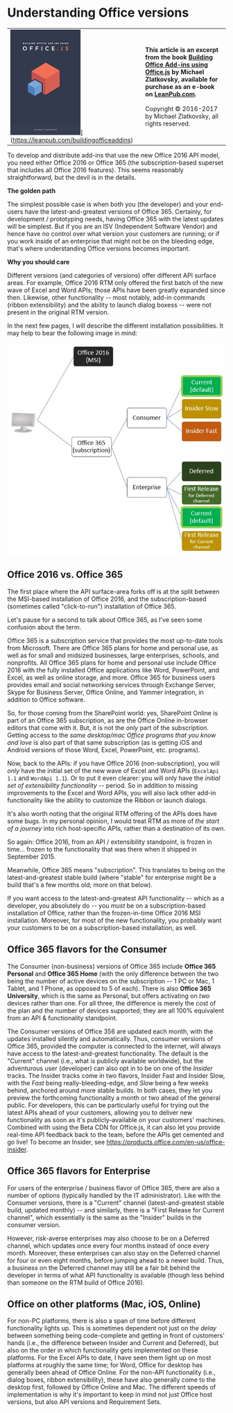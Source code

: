 # Understanding Office versions

| | |
|:--|:--|
|![An image of the Building Office Add-ins using Office.js book cover](../../images/book-cover.png)](https://leanpub.com/buildingofficeaddins)|**This article is an excerpt from the book [Building Office Add-ins using Office.js](https://leanpub.com/buildingofficeaddins) by Michael Zlatkovsky, available for purchase as an e-book on [LeanPub.com](https://leanpub.com/buildingofficeaddins).**<br/><br/>Copyright © 2016-2017 by Michael Zlatkovsky, all rights reserved.|

To develop and distribute add-ins that use the new Office 2016 API model, you need either Office 2016 or Office 365 (the subscription-based superset that includes all Office 2016 features).  This seems reasonably straightforward, but the devil is in the details.


**The golden path**

The simplest possible case is when both you (the developer) and your end-users have the latest-and-greatest versions of Office 365. Certainly, for development / prototyping needs, having Office 365 with the latest updates will be simplest.  But if you are an ISV (Independent Software Vendor) and hence have no control over what version your customers are running; or if you work inside of an enterprise that might not be on the bleeding edge, that's where understanding Office versions becomes important.

**Why you should care**

Different versions (and categories of versions) offer different API surface areas.  For example, Office 2016 RTM only offered the first batch of the new wave of Excel and Word APIs; those APIs have been greatly expanded since then.  Likewise, other functionality -- most notably, add-in commands (ribbon extensibility) and the ability to launch dialog boxess -- were not present in the original RTM version.

In the next few pages, I will describe the different installation possibilities.  It may help to bear the following image in mind:

![An image that shows the Office 2016 MSI release, and the Office 365 subscription. The subscription has two versions - consumer and enterprise. The consumer version has current, insider slow, and insider fast releases. The enterprise version has deferred, first release for deferred channel, current, and first release for current channel releases.](../../images/office-versions.png)


## Office 2016 vs. Office 365

The first place where the API surface-area forks off is at the split between the MSI-based installation of Office 2016, and the subscription-based (sometimes called "click-to-run") installation of Office 365.

Let's pause for a second to talk about Office 365, as I've seen some confusion about the term.  

Office 365 is a subscription service that provides the most up-to-date tools from Microsoft. There are Office 365 plans for home and personal use, as well as for small and midsized businesses, large enterprises, schools, and nonprofits. All Office 365 plans for home and personal use include Office 2016 with the fully installed Office applications like Word, PowerPoint, and Excel, as well as online storage, and more. Office 365 for business users provides email and social networking services through Exchange Server, Skype for Business Server, Office Online, and Yammer integration, in addition to Office software.

So, for those coming from the SharePoint world: yes, SharePoint Online is part of an Office 365 subscription, as are the Office Online in-browser editors that come with it. But, it is not the *only* part of the subscription.  Getting access to the *same desktop/mac Office programs that you know and love* is also part of that same subscription (as is getting iOS and Android versions of those Word, Excel, PowerPoint, etc. programs).


Now, back to the APIs:  if you have Office 2016 (non-subscription), you will *only* have the initial set of the new wave of Excel and Word APIs (`ExcelApi 1.1` and `WordApi 1.1`).  Or to put it even clearer:  you will only have the *initial set of extensibility functionality* -- period.  So in addition to missing improvements to the Excel and Word APIs, you will also lack other add-in functionality like the ability to customize the Ribbon or launch dialogs.

It's also worth noting that the original RTM offering of the APIs does have some bugs.  In my personal opinion, I would treat RTM as more of *the start of a journey* into rich host-specific APIs, rather than a destination of its own.

So again: Office 2016, from an API / extensibility standpoint, is frozen in time... frozen to the functionality that was there when it shipped in September 2015.  

Meanwhile, Office 365 means "subscription".  This translates to being on the latest-and-greatest stable build (where "stable" for enterprise might be a build that's a few months old; more on that below).

If you want access to the latest-and-greatest API functionality -- which as a developer, you absolutely do -- you *must* be on a subscription-based installation of Office, rather than the frozen-in-time Office 2016 MSI installation.  Moreover, for most of the new functionality, you probably want your customers to be on a subscription-based installation, as well.


## Office 365 flavors for the Consumer

The Consumer (non-business) versions of Office 365 include **Office 365 Personal** and **Office 365 Home** (with the only difference between the two being the number of active devices on the subscription -- 1 PC or Mac, 1 Tablet, and 1 Phone, as opposed to 5 of each).  There is also **Office 365 University**, which is the same as Personal, but offers activating on *two* devices rather than one.  For all three, the difference is merely the cost of the plan and the number of devices supported; they are all 100% equivalent from an API & functionality standpoint.

The Consumer versions of Office 356 are updated each month, with the updates installed silently and automatically. Thus, consumer versions of Office 365, provided the computer is connected to the internet, will always have access to the latest-and-greatest functionality.  The default is the "Current" channel (i.e., what is publicly available worldwide), but the adventurous user (developer) can also opt in to be on one of the *Insider* tracks.  The Insider tracks come in two flavors, Insider Fast and Insider Slow, with the *Fast* being really-bleeding-edge, and *Slow* being a few weeks behind, anchored around more stable builds.  In both cases, they let you preview the forthcoming functionality a month or two ahead of the general public.  For developers, this can be particularly useful for trying out the latest APIs ahead of your customers, allowing you to deliver new functionality as soon as it's publicly-available on your customers' machines.  Combined with using the Beta CDN for Office.js, it can also let you provide real-time API feedback back to the team, before the APIs get cemented and go live!  To become an Insider, see <https://products.office.com/en-us/office-insider>.


## Office 365 flavors for Enterprise

For users of the enterprise / business flavor of Office 365, there are also a number of options (typically handled by the IT administrator).  Like with the Consumer versions, there is a "Current" channel (latest-and-greatest stable build, updated monthly) -- and similarly, there is a "First Release for Current channel", which essentially is the same as the "Insider" builds in the consumer version.

However, risk-averse enterprises may also choose to be on a Deferred channel, which updates once every four months instead of once every month.  Moreover, these enterprises can also stay on the Deferred channel for four or even eight months, before jumping ahead to a newer build.  Thus, a business on the Deferred channel may still be a fair bit behind the developer in terms of what API functionality is available (though less behind than someone on the RTM build of Office 2016).


## Office on other platforms (Mac, iOS, Online)

For non-PC platforms, there is also a span of time before different functionality lights up.  This is sometimes dependent not just on the *delay* between something being code-complete and getting in front of customers' hands (i.e., the difference between Insider and Current and Deferred), but also on the order in which functionality gets implemented on these platforms.  For the Excel APIs to date, I have seen them light up on most platforms at roughly the same time; for Word, Office for desktop has generally been ahead of Office Online.  For the non-API functionality (i.e., dialog boxes, ribbon extensibility), these have also generally come to the desktop first, followed by Office Online and Mac.  The different speeds of implementation is why it's important to keep in mind not just Office host versions, but also API versions and Requirement Sets.
 
